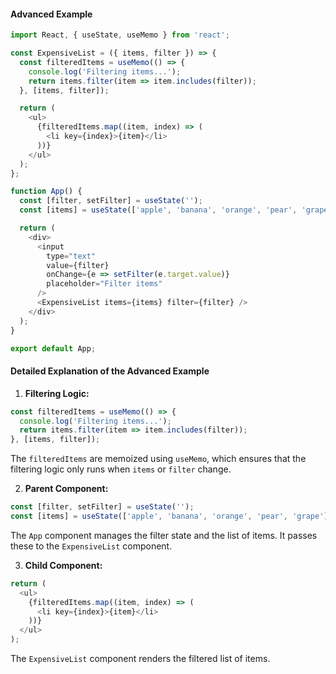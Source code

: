 #### Advanced Example
```javascript
import React, { useState, useMemo } from 'react';

const ExpensiveList = ({ items, filter }) => {
  const filteredItems = useMemo(() => {
    console.log('Filtering items...');
    return items.filter(item => item.includes(filter));
  }, [items, filter]);

  return (
    <ul>
      {filteredItems.map((item, index) => (
        <li key={index}>{item}</li>
      ))}
    </ul>
  );
};

function App() {
  const [filter, setFilter] = useState('');
  const [items] = useState(['apple', 'banana', 'orange', 'pear', 'grape']);

  return (
    <div>
      <input 
        type="text" 
        value={filter} 
        onChange={e => setFilter(e.target.value)} 
        placeholder="Filter items" 
      />
      <ExpensiveList items={items} filter={filter} />
    </div>
  );
}

export default App;
```

#### Detailed Explanation of the Advanced Example

1. **Filtering Logic:**

```javascript
const filteredItems = useMemo(() => {
  console.log('Filtering items...');
  return items.filter(item => item.includes(filter));
}, [items, filter]);
```

The `filteredItems` are memoized using `useMemo`, which ensures that the filtering logic only runs when `items` or `filter` change.

2. **Parent Component:**

```javascript
const [filter, setFilter] = useState('');
const [items] = useState(['apple', 'banana', 'orange', 'pear', 'grape']);
```

The `App` component manages the filter state and the list of items. It passes these to the `ExpensiveList` component.

3. **Child Component:**

```javascript
return (
  <ul>
    {filteredItems.map((item, index) => (
      <li key={index}>{item}</li>
    ))}
  </ul>
);
```

The `ExpensiveList` component renders the filtered list of items.